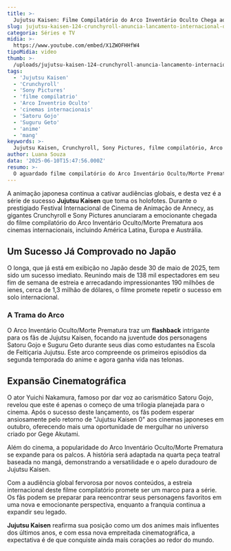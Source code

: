 ```yaml
---
title: >-
  Jujutsu Kaisen: Filme Compilatório do Arco Inventário Oculto Chega aos Cinemas Internacionais
slug: jujutsu-kaisen-124-crunchyroll-anuncia-lancamento-internacional-de-filme-compilatorio
categoria: Séries e TV
midia: >-
  https://www.youtube.com/embed/X1ZWOFHHfW4
tipoMidia: video
thumb: >-
  /uploads/jujutsu-kaisen-124-crunchyroll-anuncia-lancamento-internacional-de-filme-compilatorio-preview.jpg
tags:
  - 'Jujutsu Kaisen'
  - 'Crunchyroll'
  - 'Sony Pictures'
  - 'filme compilatrio'
  - 'Arco Inventrio Oculto'
  - 'cinemas internacionais'
  - 'Satoru Gojo'
  - 'Suguru Geto'
  - 'anime'
  - 'mang'
keywords: >-
  Jujutsu Kaisen, Crunchyroll, Sony Pictures, filme compilatório, Arco Inventário Oculto, cinemas internacionais, Satoru Gojo, Suguru Geto, anime, mangá
author: Luana Souza
data: '2025-06-10T15:47:56.000Z'
resumo: >-
  O aguardado filme compilatório do Arco Inventário Oculto/Morte Prematura de Jujutsu Kaisen será lançado em cinemas da América Latina, Europa e Austrália. A Crunchyroll e a Sony Pictures confirmaram a novidade durante o Festival de Annecy.
---
```


A animação japonesa continua a cativar audiências globais, e desta vez é a série de sucesso **Jujutsu Kaisen** que toma os holofotes. Durante o prestigiado Festival Internacional de Cinema de Animação de Annecy, as gigantes Crunchyroll e Sony Pictures anunciaram a emocionante chegada do filme compilatório do Arco Inventário Oculto/Morte Prematura aos cinemas internacionais, incluindo América Latina, Europa e Austrália.

## Um Sucesso Já Comprovado no Japão

O longa, que já está em exibição no Japão desde 30 de maio de 2025, tem sido um sucesso imediato. Reunindo mais de 138 mil espectadores em seu fim de semana de estreia e arrecadando impressionantes 190 milhões de ienes, cerca de 1,3 milhão de dólares, o filme promete repetir o sucesso em solo internacional. 

### A Trama do Arco

O Arco Inventário Oculto/Morte Prematura traz um **flashback** intrigante para os fãs de Jujutsu Kaisen, focando na juventude dos personagens Satoru Gojo e Suguru Geto durante seus dias como estudantes na Escola de Feitiçaria Jujutsu. Este arco compreende os primeiros episódios da segunda temporada do anime e agora ganha vida nas telonas.

## Expansão Cinematográfica

O ator Yuichi Nakamura, famoso por dar voz ao carismático Satoru Gojo, revelou que este é apenas o começo de uma trilogia planejada para o cinema. Após o sucesso deste lançamento, os fãs podem esperar ansiosamente pelo retorno de "Jujutsu Kaisen 0" aos cinemas japoneses em outubro, oferecendo mais uma oportunidade de mergulhar no universo criado por Gege Akutami.

Além do cinema, a popularidade do Arco Inventário Oculto/Morte Prematura se expande para os palcos. A história será adaptada na quarta peça teatral baseada no mangá, demonstrando a versatilidade e o apelo duradouro de Jujutsu Kaisen.

Com a audiência global fervorosa por novos conteúdos, a estreia internacional deste filme compilatório promete ser um marco para a série. Os fãs podem se preparar para reencontrar seus personagens favoritos em uma nova e emocionante perspectiva, enquanto a franquia continua a expandir seu legado.

**Jujutsu Kaisen** reafirma sua posição como um dos animes mais influentes dos últimos anos, e com essa nova empreitada cinematográfica, a expectativa é de que conquiste ainda mais corações ao redor do mundo.